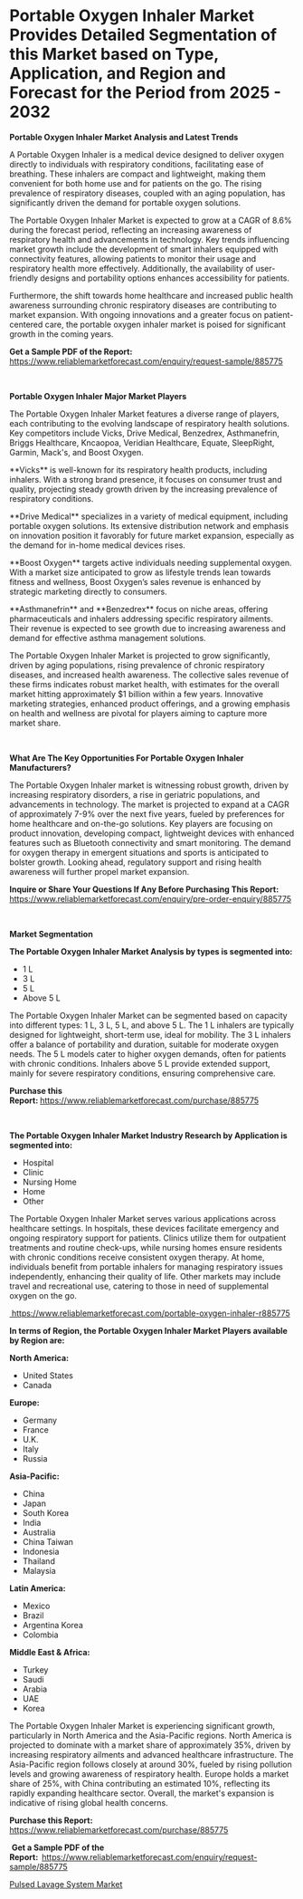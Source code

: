 <p><h1>Portable Oxygen Inhaler Market Provides Detailed Segmentation of this Market based on Type, Application, and Region and Forecast for the Period from 2025 - 2032</h1></p><p><strong>Portable Oxygen Inhaler Market Analysis and Latest Trends</strong></p>
<p><p>A Portable Oxygen Inhaler is a medical device designed to deliver oxygen directly to individuals with respiratory conditions, facilitating ease of breathing. These inhalers are compact and lightweight, making them convenient for both home use and for patients on the go. The rising prevalence of respiratory diseases, coupled with an aging population, has significantly driven the demand for portable oxygen solutions.</p><p>The Portable Oxygen Inhaler Market is expected to grow at a CAGR of 8.6% during the forecast period, reflecting an increasing awareness of respiratory health and advancements in technology. Key trends influencing market growth include the development of smart inhalers equipped with connectivity features, allowing patients to monitor their usage and respiratory health more effectively. Additionally, the availability of user-friendly designs and portability options enhances accessibility for patients. </p><p>Furthermore, the shift towards home healthcare and increased public health awareness surrounding chronic respiratory diseases are contributing to market expansion. With ongoing innovations and a greater focus on patient-centered care, the portable oxygen inhaler market is poised for significant growth in the coming years.</p></p>
<p><strong>Get a Sample PDF of the Report:&nbsp;</strong> <a href="https://www.reliablemarketforecast.com/enquiry/request-sample/885775?utm_campaign=2397&utm_medium=2&utm_source=Github&utm_content=ia&utm_term=04032025&utm_id=portable-oxygen-inhaler">https://www.reliablemarketforecast.com/enquiry/request-sample/885775</a></p>
<p>&nbsp;</p>
<p><strong>Portable Oxygen Inhaler Major Market Players</strong></p>
<p><p>The Portable Oxygen Inhaler Market features a diverse range of players, each contributing to the evolving landscape of respiratory health solutions. Key competitors include Vicks, Drive Medical, Benzedrex, Asthmanefrin, Briggs Healthcare, Kncaopoa, Veridian Healthcare, Equate, SleepRight, Garmin, Mack's, and Boost Oxygen.</p><p>**Vicks** is well-known for its respiratory health products, including inhalers. With a strong brand presence, it focuses on consumer trust and quality, projecting steady growth driven by the increasing prevalence of respiratory conditions.</p><p>**Drive Medical** specializes in a variety of medical equipment, including portable oxygen solutions. Its extensive distribution network and emphasis on innovation position it favorably for future market expansion, especially as the demand for in-home medical devices rises.</p><p>**Boost Oxygen** targets active individuals needing supplemental oxygen. With a market size anticipated to grow as lifestyle trends lean towards fitness and wellness, Boost Oxygen’s sales revenue is enhanced by strategic marketing directly to consumers. </p><p>**Asthmanefrin** and **Benzedrex** focus on niche areas, offering pharmaceuticals and inhalers addressing specific respiratory ailments. Their revenue is expected to see growth due to increasing awareness and demand for effective asthma management solutions.</p><p>The Portable Oxygen Inhaler Market is projected to grow significantly, driven by aging populations, rising prevalence of chronic respiratory diseases, and increased health awareness. The collective sales revenue of these firms indicates robust market health, with estimates for the overall market hitting approximately $1 billion within a few years. Innovative marketing strategies, enhanced product offerings, and a growing emphasis on health and wellness are pivotal for players aiming to capture more market share.</p></p>
<p>&nbsp;</p>
<p><strong>What Are The Key Opportunities For Portable Oxygen Inhaler Manufacturers?</strong></p>
<p><p>The Portable Oxygen Inhaler market is witnessing robust growth, driven by increasing respiratory disorders, a rise in geriatric populations, and advancements in technology. The market is projected to expand at a CAGR of approximately 7-9% over the next five years, fueled by preferences for home healthcare and on-the-go solutions. Key players are focusing on product innovation, developing compact, lightweight devices with enhanced features such as Bluetooth connectivity and smart monitoring. The demand for oxygen therapy in emergent situations and sports is anticipated to bolster growth. Looking ahead, regulatory support and rising health awareness will further propel market expansion.</p></p>
<p><strong>Inquire or Share Your Questions If Any Before Purchasing This Report:</strong> <a href="https://www.reliablemarketforecast.com/enquiry/pre-order-enquiry/885775?utm_campaign=2397&utm_medium=2&utm_source=Github&utm_content=ia&utm_term=04032025&utm_id=portable-oxygen-inhaler">https://www.reliablemarketforecast.com/enquiry/pre-order-enquiry/885775</a></p>
<p>&nbsp;</p>
<p><strong>Market Segmentation</strong></p>
<p><strong>The Portable Oxygen Inhaler Market Analysis by types is segmented into:</strong></p>
<p><ul><li>1 L</li><li>3 L</li><li>5 L</li><li>Above 5 L</li></ul></p>
<p><p>The Portable Oxygen Inhaler Market can be segmented based on capacity into different types: 1 L, 3 L, 5 L, and above 5 L. The 1 L inhalers are typically designed for lightweight, short-term use, ideal for mobility. The 3 L inhalers offer a balance of portability and duration, suitable for moderate oxygen needs. The 5 L models cater to higher oxygen demands, often for patients with chronic conditions. Inhalers above 5 L provide extended support, mainly for severe respiratory conditions, ensuring comprehensive care.</p></p>
<p><strong>Purchase this Report:&nbsp;</strong><a href="https://www.reliablemarketforecast.com/purchase/885775?utm_campaign=2397&utm_medium=2&utm_source=Github&utm_content=ia&utm_term=04032025&utm_id=portable-oxygen-inhaler">https://www.reliablemarketforecast.com/purchase/885775</a></p>
<p>&nbsp;</p>
<p><strong>The Portable Oxygen Inhaler Market Industry Research by Application is segmented into:</strong></p>
<p><ul><li>Hospital</li><li>Clinic</li><li>Nursing Home</li><li>Home</li><li>Other</li></ul></p>
<p><p>The Portable Oxygen Inhaler Market serves various applications across healthcare settings. In hospitals, these devices facilitate emergency and ongoing respiratory support for patients. Clinics utilize them for outpatient treatments and routine check-ups, while nursing homes ensure residents with chronic conditions receive consistent oxygen therapy. At home, individuals benefit from portable inhalers for managing respiratory issues independently, enhancing their quality of life. Other markets may include travel and recreational use, catering to those in need of supplemental oxygen on the go.</p></p>
<p><a href="https://www.reliablemarketforecast.com/portable-oxygen-inhaler-r885775?utm_campaign=2397&utm_medium=2&utm_source=Github&utm_content=ia&utm_term=04032025&utm_id=portable-oxygen-inhaler">&nbsp;https://www.reliablemarketforecast.com/portable-oxygen-inhaler-r885775</a></p>
<p><strong>In terms of Region, the Portable Oxygen Inhaler Market Players available by Region are:</strong></p>
<p>
    <p> <strong> North America: </strong>
        <ul>
            <li>United States</li>
            <li>Canada</li>
        </ul>
        </p> 
    <p> <strong> Europe: </strong>
        <ul>
            <li>Germany</li>
            <li>France</li>
            <li>U.K.</li>
            <li>Italy</li>
            <li>Russia</li>
        </ul>
        </p> 
    <p> <strong> Asia-Pacific: </strong>
        <ul>
            <li>China</li>
            <li>Japan</li>
            <li>South Korea</li>
            <li>India</li>
            <li>Australia</li>
            <li>China Taiwan</li>
            <li>Indonesia</li>
            <li>Thailand</li>
            <li>Malaysia</li>
        </ul>
        </p> 
    <p> <strong> Latin America: </strong>
        <ul>
            <li>Mexico</li>
            <li>Brazil</li>
            <li>Argentina Korea</li>
            <li>Colombia</li>
        </ul>
        </p> 
    <p> <strong> Middle East & Africa: </strong>
        <ul>
            <li>Turkey</li>
            <li>Saudi</li>
            <li>Arabia</li>
            <li>UAE</li>
            <li>Korea</li>
        </ul>
    </p>
    </p>
<p><p>The Portable Oxygen Inhaler Market is experiencing significant growth, particularly in North America and the Asia-Pacific regions. North America is projected to dominate with a market share of approximately 35%, driven by increasing respiratory ailments and advanced healthcare infrastructure. The Asia-Pacific region follows closely at around 30%, fueled by rising pollution levels and growing awareness of respiratory health. Europe holds a market share of 25%, with China contributing an estimated 10%, reflecting its rapidly expanding healthcare sector. Overall, the market's expansion is indicative of rising global health concerns.</p></p>
<p><strong>Purchase this Report: </strong><a href="https://www.reliablemarketforecast.com/purchase/885775?utm_campaign=2397&utm_medium=2&utm_source=Github&utm_content=ia&utm_term=04032025&utm_id=portable-oxygen-inhaler">https://www.reliablemarketforecast.com/purchase/885775</a></p>
<p>&nbsp;<strong>Get a Sample PDF of the Report:&nbsp;&nbsp;</strong><a href="https://www.reliablemarketforecast.com/enquiry/request-sample/885775?utm_campaign=2397&utm_medium=2&utm_source=Github&utm_content=ia&utm_term=04032025&utm_id=portable-oxygen-inhaler">https://www.reliablemarketforecast.com/enquiry/request-sample/885775</a></p>
<p><strong></strong></p>
<p><p><a href="https://github.com/FahadAhmed223/Market-Research-Report-List-1/blob/main/pulsed-lavage-system-market.md?utm_campaign=2397&utm_medium=2&utm_source=Github&utm_content=ia&utm_term=04032025&utm_id=portable-oxygen-inhaler">Pulsed Lavage System Market</a></p></p>